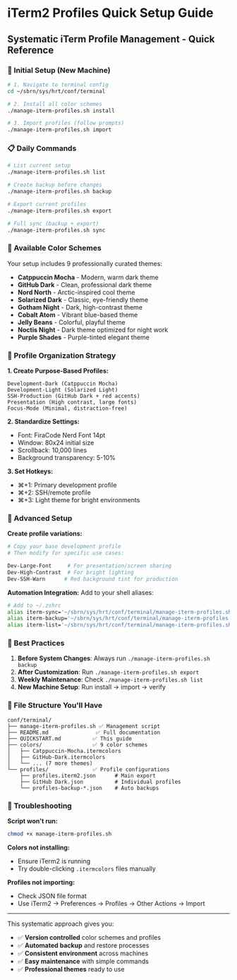 # iTerm2 Profiles Quick Setup Guide

## Systematic iTerm Profile Management - Quick Reference

### 🚀 Initial Setup (New Machine)

```bash
# 1. Navigate to terminal config
cd ~/sbrn/sys/hrt/conf/terminal

# 2. Install all color schemes
./manage-iterm-profiles.sh install

# 3. Import profiles (follow prompts)
./manage-iterm-profiles.sh import
```

### 📋 Daily Commands

```bash
# List current setup
./manage-iterm-profiles.sh list

# Create backup before changes
./manage-iterm-profiles.sh backup

# Export current profiles
./manage-iterm-profiles.sh export

# Full sync (backup + export)
./manage-iterm-profiles.sh sync
```

### 🎨 Available Color Schemes

Your setup includes 9 professionally curated themes:
- **Catppuccin Mocha** - Modern, warm dark theme
- **GitHub Dark** - Clean, professional dark theme  
- **Nord North** - Arctic-inspired cool theme
- **Solarized Dark** - Classic, eye-friendly theme
- **Gotham Night** - Dark, high-contrast theme
- **Cobalt Atom** - Vibrant blue-based theme
- **Jelly Beans** - Colorful, playful theme
- **Noctis Night** - Dark theme optimized for night work
- **Purple Shades** - Purple-tinted elegant theme

### 📝 Profile Organization Strategy

**1. Create Purpose-Based Profiles:**
```
Development-Dark (Catppuccin Mocha)
Development-Light (Solarized Light)
SSH-Production (GitHub Dark + red accents)
Presentation (High contrast, large fonts)
Focus-Mode (Minimal, distraction-free)
```

**2. Standardize Settings:**
- Font: FiraCode Nerd Font 14pt
- Window: 80x24 initial size
- Scrollback: 10,000 lines
- Background transparency: 5-10%

**3. Set Hotkeys:**
- ⌘+1: Primary development profile
- ⌘+2: SSH/remote profile
- ⌘+3: Light theme for bright environments

### 🔧 Advanced Setup

**Create profile variations:**
```bash
# Copy your base development profile
# Then modify for specific use cases:

Dev-Large-Font     # For presentation/screen sharing
Dev-High-Contrast  # For bright lighting
Dev-SSH-Warn      # Red background tint for production
```

**Automation Integration:**
Add to your shell aliases:
```bash
# Add to ~/.zshrc
alias iterm-sync='~/sbrn/sys/hrt/conf/terminal/manage-iterm-profiles.sh sync'
alias iterm-backup='~/sbrn/sys/hrt/conf/terminal/manage-iterm-profiles.sh backup'
alias iterm-list='~/sbrn/sys/hrt/conf/terminal/manage-iterm-profiles.sh list'
```

### 🎯 Best Practices

1. **Before System Changes**: Always run `./manage-iterm-profiles.sh backup`
2. **After Customization**: Run `./manage-iterm-profiles.sh export`
3. **Weekly Maintenance**: Check `./manage-iterm-profiles.sh list`
4. **New Machine Setup**: Run install → import → verify

### 📁 File Structure You'll Have

```
conf/terminal/
├── manage-iterm-profiles.sh ✅ Management script
├── README.md               ✅ Full documentation  
├── QUICKSTART.md          ✅ This guide
├── colors/                ✅ 9 color schemes
│   ├── Catppuccin-Mocha.itermcolors
│   ├── GitHub-Dark.itermcolors
│   └── ... (7 more themes)
└── profiles/              ✅ Profile configurations
    ├── profiles.iterm2.json      # Main export
    ├── GitHub Dark.json          # Individual profiles
    └── profiles-backup-*.json    # Auto backups
```

### 🚨 Troubleshooting

**Script won't run:**
```bash
chmod +x manage-iterm-profiles.sh
```

**Colors not installing:**
- Ensure iTerm2 is running
- Try double-clicking `.itermcolors` files manually

**Profiles not importing:**
- Check JSON file format
- Use iTerm2 → Preferences → Profiles → Other Actions → Import

---

This systematic approach gives you:
- ✅ **Version controlled** color schemes and profiles
- ✅ **Automated backup** and restore processes  
- ✅ **Consistent environment** across machines
- ✅ **Easy maintenance** with simple commands
- ✅ **Professional themes** ready to use
